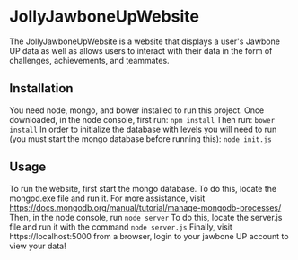 # JollyJawboneUpWebsite
The JollyJawboneUpWebsite is a website that displays a user's Jawbone UP data as well as allows users to interact with their 
data in the form of challenges, achievements, and teammates.

## Installation
You need node, mongo, and bower installed to run this project.
Once downloaded, in the node console, first run:
`npm install`
Then run:
`bower install`
In order to initialize the database with levels you will need to run (you must start the mongo database before running this):
`node init.js`

## Usage
To run the website, first start the mongo database. To do this, locate the mongod.exe file and run it. For more assistance, visit https://docs.mongodb.org/manual/tutorial/manage-mongodb-processes/ Then, in the node console, run
`node server` To do this, locate the server.js file and run it with the command `node server.js`
Finally, visit https://localhost:5000 from a browser, login to your jawbone UP account to view your data!